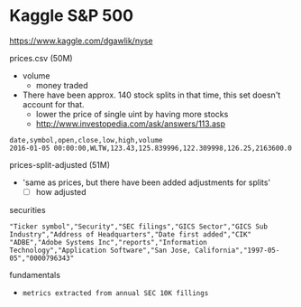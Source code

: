 # Kaggle S&P 500

https://www.kaggle.com/dgawlik/nyse

prices.csv (50M)

- volume
  - money traded
- There have been approx. 140 stock splits in that time, this set doesn't account for that.
  - lower the price of single uint by having more stocks
  - http://www.investopedia.com/ask/answers/113.asp

````
date,symbol,open,close,low,high,volume
2016-01-05 00:00:00,WLTW,123.43,125.839996,122.309998,126.25,2163600.0
````

prices-split-adjusted (51M)

- 'same as prices, but there have been added adjustments for splits'
  - [ ] how adjusted

securities

````
"Ticker symbol","Security","SEC filings","GICS Sector","GICS Sub Industry","Address of Headquarters","Date first added","CIK"
"ADBE","Adobe Systems Inc","reports","Information Technology","Application Software","San Jose, California","1997-05-05","0000796343"
````

fundamentals

- `metrics extracted from annual SEC 10K fillings`
